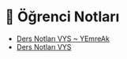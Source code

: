 # 📕 Öğrenci Notları

<!--Index-->

- [Ders Notları VYS ~ YEmreAk](Ders%20Notlar%C4%B1%20VYS%20~%20YEmreAk.pdf)
- [Ders Notları VYS](Ders%20Notlar%C4%B1%20VYS.pdf)

<!--Index-->
